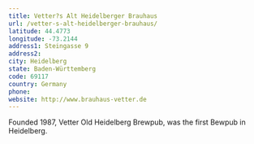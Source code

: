 ```yaml
---
title: Vetter?s Alt Heidelberger Brauhaus
url: /vetter-s-alt-heidelberger-brauhaus/
latitude: 44.4773
longitude: -73.2144
address1: Steingasse 9
address2: 
city: Heidelberg
state: Baden-Württemberg
code: 69117
country: Germany
phone: 
website: http://www.brauhaus-vetter.de
---
```

Founded 1987, Vetter Old Heidelberg Brewpub, was the first Bewpub in Heidelberg.
